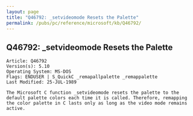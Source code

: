 ```yaml
---
layout: page
title: "Q46792: _setvideomode Resets the Palette"
permalink: /pubs/pc/reference/microsoft/kb/Q46792/
---
```


## Q46792: _setvideomode Resets the Palette

	Article: Q46792
	Version(s): 5.10
	Operating System: MS-DOS
	Flags: ENDUSER | S_QuickC _remapallpalette _remappalette
	Last Modified: 25-JUL-1989
	
	The Microsoft C function _setvideomode resets the palette to the
	default palette colors each time it is called. Therefore, remapping
	the color palette in C lasts only as long as the video mode remains
	active.

